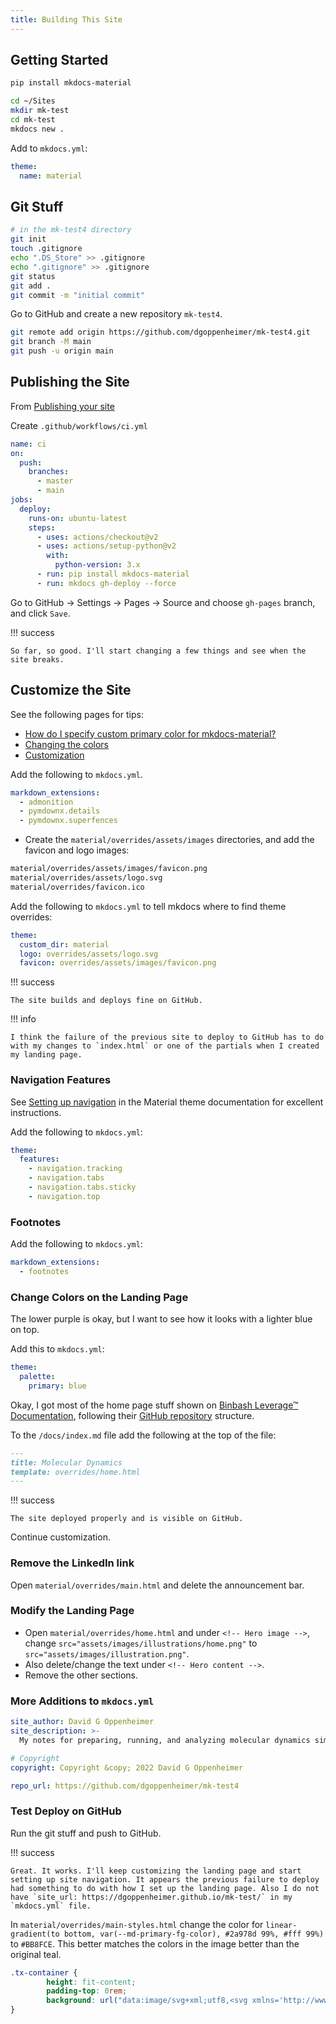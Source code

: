 ```yaml
---
title: Building This Site
---
```


## Getting Started

```bash
pip install mkdocs-material

cd ~/Sites
mkdir mk-test
cd mk-test
mkdocs new .

```

Add to `mkdocs.yml`:

```yaml
theme:
  name: material
```

## Git Stuff

```bash
# in the mk-test4 directory
git init
touch .gitignore
echo ".DS_Store" >> .gitignore
echo ".gitignore" >> .gitignore
git status
git add .
git commit -m "initial commit"
```

Go to GitHub and create a new repository `mk-test4`.

```bash
git remote add origin https://github.com/dgoppenheimer/mk-test4.git
git branch -M main
git push -u origin main
```

## Publishing the Site

From [Publishing your site](https://squidfunk.github.io/mkdocs-material/publishing-your-site/)

Create `.github/workflows/ci.yml`

```yaml
name: ci 
on:
  push:
    branches:
      - master 
      - main
jobs:
  deploy:
    runs-on: ubuntu-latest
    steps:
      - uses: actions/checkout@v2
      - uses: actions/setup-python@v2
        with:
          python-version: 3.x
      - run: pip install mkdocs-material 
      - run: mkdocs gh-deploy --force
```

Go to GitHub &#8594; Settings &#8594; Pages &#8594; Source and choose `gh-pages` branch, and click `Save`.

!!! success

    So far, so good. I'll start changing a few things and see when the site breaks.

## Customize the Site

See the following pages for tips:

- [How do I specify custom primary color for mkdocs-material?](https://stackoverflow.com/questions/63017898/how-do-i-specify-custom-primary-color-for-mkdocs-material)  
- [Changing the colors](https://squidfunk.github.io/mkdocs-material/setup/changing-the-colors/)  
- [Customization](https://squidfunk.github.io/mkdocs-material/customization/)

Add the following to `mkdocs.yml`.

```yaml
markdown_extensions:
  - admonition
  - pymdownx.details
  - pymdownx.superfences
```

- Create the `material/overrides/assets/images` directories, and add the favicon and logo images:

```bash
material/overrides/assets/images/favicon.png
material/overrides/assets/logo.svg
material/overrides/favicon.ico
```

Add the following to `mkdocs.yml` to tell mkdocs where to find theme overrides:

```yaml
theme:
  custom_dir: material
  logo: overrides/assets/logo.svg
  favicon: overrides/assets/images/favicon.png
```

!!! success

    The site builds and deploys fine on GitHub.

!!! info

    I think the failure of the previous site to deploy to GitHub has to do with my changes to `index.html` or one of the partials when I created my landing page.

### Navigation Features

See [Setting up navigation](https://squidfunk.github.io/mkdocs-material/setup/setting-up-navigation/) in the Material theme documentation for excellent instructions.

Add the following to `mkdocs.yml`:

```yaml
theme:
  features:
    - navigation.tracking
    - navigation.tabs
    - navigation.tabs.sticky
    - navigation.top
```

### Footnotes

Add the following to `mkdocs.yml`:

```yaml
markdown_extensions:
  - footnotes
```

### Change Colors on the Landing Page

The lower purple is okay, but I want to see how it looks with a lighter blue on top.

Add this to `mkdocs.yml`:

```yaml
theme:
  palette:
    primary: blue
```

Okay, I got most of the home page stuff shown on [Binbash Leverage™ Documentation](https://leverage.binbash.com.ar/), following their [GitHub repository](https://github.com/binbashar/le-ref-architecture-doc/) structure.

To the `/docs/index.md` file add the following at the top of the file:

```md
---
title: Molecular Dynamics
template: overrides/home.html
---
```

!!! success

    The site deployed properly and is visible on GitHub.

Continue customization.

### Remove the LinkedIn link

Open `material/overrides/main.html` and delete the announcement bar.

### Modify the Landing Page

- Open `material/overrides/home.html` and under `<!-- Hero image -->`, change `src="assets/images/illustrations/home.png"` to `src="assets/images/illustration.png"`.
- Also delete/change the text under `<!-- Hero content -->`.
- Remove the other sections.

### More Additions to `mkdocs.yml`

```yaml
site_author: David G Oppenheimer
site_description: >-
  My notes for preparing, running, and analyzing molecular dynamics simulations using Google Colab and Jupyter notebooks

# Copyright
copyright: Copyright &copy; 2022 David G Oppenheimer

repo_url: https://github.com/dgoppenheimer/mk-test4
```

### Test Deploy on GitHub

Run the git stuff and push to GitHub.

!!! success

    Great. It works. I'll keep customizing the landing page and start setting up site navigation. It appears the previous failure to deploy had something to do with how I set up the landing page. Also I do not have `site_url: https://dgoppenheimer.github.io/mk-test/` in my `mkdocs.yml` file.


In `material/overrides/main-styles.html` change the color for `linear-gradient(to bottom, var(--md-primary-fg-color), #2a978d 99%, #fff 99%)` to `#BB8FCE`. This better matches the colors in the image better than the original teal.

```css
.tx-container { 
        height: fit-content;
        padding-top: 0rem;
        background: url("data:image/svg+xml;utf8,<svg xmlns='http://www.w3.org/2000/svg' viewBox='0 0 1123 258'><path d='M1124,2c0,0 0,256 0,256l-1125,0l0,-48c0,0 16,5 55,5c116,0 197,-92 325,-92c121,0 114,46 254,46c140,0 214,-167 572,-166Z' style='fill: white' /></svg>") no-repeat bottom, linear-gradient(to bottom, var(--md-primary-fg-color), #BB8FCE 99%, #fff 99%)
}
```









